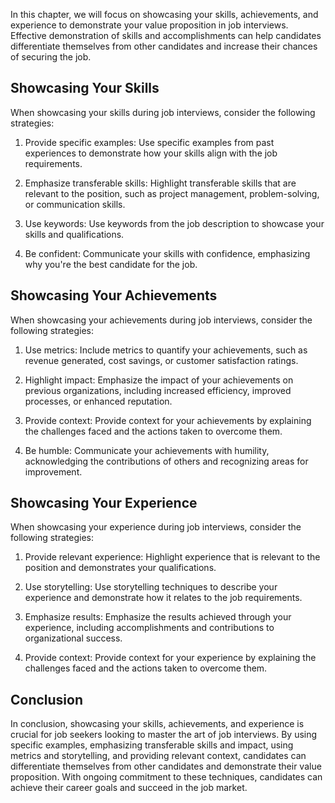 
In this chapter, we will focus on showcasing your skills, achievements, and experience to demonstrate your value proposition in job interviews. Effective demonstration of skills and accomplishments can help candidates differentiate themselves from other candidates and increase their chances of securing the job.

Showcasing Your Skills
----------------------

When showcasing your skills during job interviews, consider the following strategies:

1. Provide specific examples: Use specific examples from past experiences to demonstrate how your skills align with the job requirements.

2. Emphasize transferable skills: Highlight transferable skills that are relevant to the position, such as project management, problem-solving, or communication skills.

3. Use keywords: Use keywords from the job description to showcase your skills and qualifications.

4. Be confident: Communicate your skills with confidence, emphasizing why you're the best candidate for the job.

Showcasing Your Achievements
----------------------------

When showcasing your achievements during job interviews, consider the following strategies:

1. Use metrics: Include metrics to quantify your achievements, such as revenue generated, cost savings, or customer satisfaction ratings.

2. Highlight impact: Emphasize the impact of your achievements on previous organizations, including increased efficiency, improved processes, or enhanced reputation.

3. Provide context: Provide context for your achievements by explaining the challenges faced and the actions taken to overcome them.

4. Be humble: Communicate your achievements with humility, acknowledging the contributions of others and recognizing areas for improvement.

Showcasing Your Experience
--------------------------

When showcasing your experience during job interviews, consider the following strategies:

1. Provide relevant experience: Highlight experience that is relevant to the position and demonstrates your qualifications.

2. Use storytelling: Use storytelling techniques to describe your experience and demonstrate how it relates to the job requirements.

3. Emphasize results: Emphasize the results achieved through your experience, including accomplishments and contributions to organizational success.

4. Provide context: Provide context for your experience by explaining the challenges faced and the actions taken to overcome them.

Conclusion
----------

In conclusion, showcasing your skills, achievements, and experience is crucial for job seekers looking to master the art of job interviews. By using specific examples, emphasizing transferable skills and impact, using metrics and storytelling, and providing relevant context, candidates can differentiate themselves from other candidates and demonstrate their value proposition. With ongoing commitment to these techniques, candidates can achieve their career goals and succeed in the job market.

